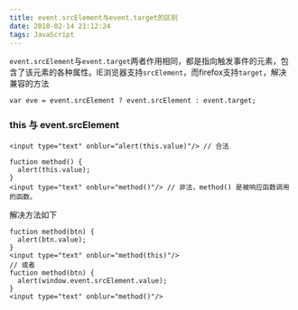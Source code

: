 ```yaml
---
title: event.srcElement与event.target的区别
date: 2018-02-14 21:12:24
tags: JavaScript
---
```

`event.srcElement`与`event.target`两者作用相同，都是指向触发事件的元素，包含了该元素的各种属性。IE浏览器支持`srcElement`，而firefox支持`target`，解决兼容的方法
```
var eve = event.srcElement ? event.srcElement : event.target;
```
### this 与 event.srcElement
```
<input type="text" onblur="alert(this.value)"/> // 合法

fuction method() {
  alert(this.value);
}
<input type="text" onblur="method()"/> // 非法，method() 是被响应函数调用的函数。 
```
解决方法如下
```
fuction method(btn) {
  alert(btn.value);
}
<input type="text" onblur="method(this)"/>
// 或者
fuction method(btn) {
  alert(window.event.srcElement.value);
}
<input type="text" onblur="method()"/>
```
